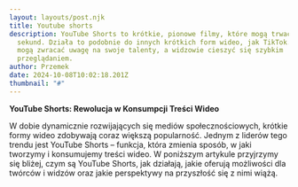 ```yaml
---
layout: layouts/post.njk
title: Youtube shorts
description: YouTube Shorts to krótkie, pionowe filmy, które mogą trwać do 60
  sekund. Działa to podobnie do innych krótkich form wideo, jak TikTok. Twórcy
  mogą zwracać uwagę na swoje talenty, a widzowie cieszyć się szybkim
  przeglądaniem.
author: Przemek
date: 2024-10-08T10:02:18.201Z
thumbnail: "#"
---
```

**YouTube Shorts: Rewolucja w Konsumpcji Treści Wideo**

W dobie dynamicznie rozwijających się mediów społecznościowych, krótkie formy wideo zdobywają coraz większą popularność. Jednym z liderów tego trendu jest YouTube Shorts – funkcja, która zmienia sposób, w jaki tworzymy i konsumujemy treści wideo. W poniższym artykule przyjrzymy się bliżej, czym są YouTube Shorts, jak działają, jakie oferują możliwości dla twórców i widzów oraz jakie perspektywy na przyszłość się z nimi wiążą.